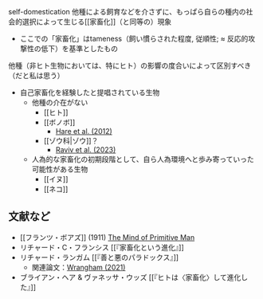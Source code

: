 
self-domestication
他種による飼育などを介さずに、もっぱら自らの種内の社会的選択によって生じる[[家畜化]]（と同等の）現象
- ここでの「家畜化」はtameness（飼い慣らされた程度, 従順性; ≈ 反応的攻撃性の低下）を基準としたもの

他種（非ヒト生物においては、特にヒト）の影響の度合いによって区別すべき（だと私は思う）
- 自己家畜化を経験したと提唱されている生物
  - 他種の介在がない
	- [[ヒト]]
	- [[ボノボ]]
      - [Hare et al. (2012)](https://doi.org/10.1016/j.anbehav.2011.12.007)
	- [[ゾウ科|ゾウ]]？
      - [Raviv et al. (2023)](https://doi.org/10.1073/pnas.2208607120)
  - 人為的な家畜化の初期段階として、自ら人為環境へと歩み寄っていった可能性がある生物
    - [[イヌ]]
    - [[ネコ]]

## 文献など

- [[フランツ・ボアズ]] (1911) [The Mind of Primitive Man](https://en.wikipedia.org/wiki/The_Mind_of_Primitive_Man#cite_ref-boas1911_1-0)
- リチャード・C・フランシス [[『家畜化という進化』]]
- リチャード・ランガム [[『善と悪のパラドックス』]]
	- 関連論文：[Wrangham (2021)](https://doi.org/10.1017/ehs.2021.20)
 - ブライアン・ヘア & ヴァネッサ・ウッズ [[『ヒトは〈家畜化〉して進化した』]]